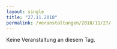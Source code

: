 ```yaml
---
layout: single
title: "27.11.2018"
permalink: /veranstaltungen/2018/11/27/
---
```


Keine Veranstaltung an diesem Tag.
